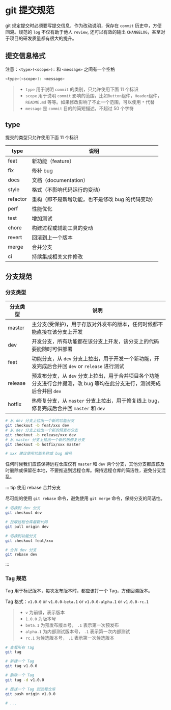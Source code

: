 # git 提交规范

git 规定提交时必须要写提交信息，作为改动说明，保存在 `commit` 历史中，方便回溯。规范的 `log` 不仅有助于他人 `review`, 还可以有效的输出 `CHANGELOG`，甚至对于项目的研发质量都有很大的提升。

## 提交信息格式

注意：`<type>(<scope>):` 和 `<message>` 之间有一个空格

```bash
<type>(<scope>): <message>
```

> -   `type` 用于说明 `commit` 的类别，只允许使用下面 11 个标识
> -   `scope` 用于说明 `commit` 影响的范围，比如`Button`组件，`Header`组件，`README.md` 等等。如果修改影响了不止一个范围，可以使用 `*` 代替
> -   `message` 是 `commit` 目的的简短描述，不超过 50 个字符

## type

提交的类型只允许使用下面 11 个标识

| type     | 说明                                              |
| -------- | ------------------------------------------------- |
| feat     | 新功能（feature）                                 |
| fix      | 修补 bug                                          |
| docs     | 文档（documentation）                             |
| style    | 格式（不影响代码运行的变动）                      |
| refactor | 重构（即不是新增功能，也不是修改 bug 的代码变动） |
| perf     | 性能优化                                          |
| test     | 增加测试                                          |
| chore    | 构建过程或辅助工具的变动                          |
| revert   | 回滚到上一个版本                                  |
| merge    | 合并分支                                          |
| ci       | 持续集成相关文件修改                              |

## 分支规范

### 分支类型

<!-- prettier-ignore -->
|   分支类型    | 说明                                                                                            |
|  --------    | ----------------------------------------------------------------------------------------------- |
| master       | 主分支(受保护)，用于存放对外发布的版本，任何时候都不能直接在该分支上开发                        |
| dev          | 开发分支，所有功能都在该分支上开发，该分支上的代码要能随时可供部署                              |
| feat         | 功能分支，从 `dev` 分支上拉出，用于开发一个新功能，开发完成后合并回 `dev` or `release` 进行测试 |
| release      | 预发布分支，从 `dev` 分支上拉出，用于合并项目各个功能分支进行合并提测，改 bug 等均在此分支进行，测试完成后合并回 `dev`   |
| hotfix       | 热修复分支，从 `master` 分支上拉出，用于修复线上 bug，修复完成后合并回 `master` 和 `dev`        |

```bash
# 从 dev 分支上拉出一个新的功能分支
git checkout -b feat/xxx dev
# 从 dev 分支上拉出一个新的预发布分支
git checkout -b release/xxx dev
# 从 master 分支上拉出一个新的热修复分支
git checkout -b hotfix/xxx master

# xxx 建议使用功能名称或 bug 编号
```

任何时候我们应该保持远程仓库仅有 `master` 和 `dev` 两个分支，其他分支都应该及时删除或保留在本地，不要推送到远程仓库。保持远程仓库的简洁性，避免分支混乱。

::: tip 使用 rebase 合并分支

尽可能的使用 `git rebase` 命令，避免使用 `git merge` 命令，保持分支的简洁性。

```bash
# 切换到 dev 分支
git checkout dev

# 拉取远程仓库最新代码
git pull origin dev

# 切换到功能分支
git checkout feat/xxx

# 合并 dev 分支
git rebase dev
```

:::

### Tag 规范

Tag 用于标记版本，每次发布版本时，都应该打一个 Tag，方便回溯版本。

Tag 格式：`v1.0.0` or `v1.0.0-beta.1` or `v1.0.0-alpha.1` or `v1.0.0-rc.1`

> -   `v` 为前缀，表示版本
> -   `1.0.0` 为版本号
> -   `beta.1` 为预发布版本号， `.1` 表示第一次预发布
> -   `alpha.1` 为内部测试版本号， `.1` 表示第一次内部测试
> -   `rc.1` 为候选版本号， `.1` 表示第一次候选版本

```bash
# 查看所有 Tag
git tag

# 新建一个 Tag
git tag v1.0.0

# 删除一个 Tag
git tag -d v1.0.0

# 推送一个 Tag 到远程仓库
git push origin v1.0.0

# ...
```
